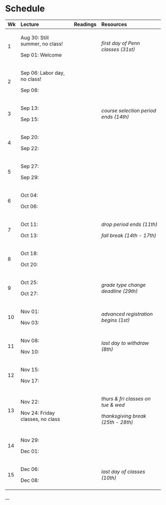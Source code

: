 # Schedule

<table>
  <thead>
    <tr>
      <th style="text-align:left">Wk</th>
      <th style="text-align:left">Lecture</th>
      <th style="text-align:left">Readings</th>
      <th style="text-align:left">Resources</th>
    </tr>
  </thead>
  <tbody>
    <tr>
      <td style="text-align:left">1</td>
      <td style="text-align:left">
        <p>Aug 30: Still summer, no class!</p>
        <p>Sep 01: Welcome</p>
      </td>
      <td style="text-align:left"></td>
      <td style="text-align:left"><em>first day of Penn classes (31st)</em>
      </td>
    </tr>
    <tr>
      <td style="text-align:left">2</td>
      <td style="text-align:left">
        <p>Sep 06: Labor day, no class!</p>
        <p>Sep 08:</p>
      </td>
      <td style="text-align:left"></td>
      <td style="text-align:left"></td>
    </tr>
    <tr>
      <td style="text-align:left">3</td>
      <td style="text-align:left">
        <p>Sep 13:</p>
        <p>Sep 15:</p>
      </td>
      <td style="text-align:left"></td>
      <td style="text-align:left"><em>course selection period ends (14th)</em>
      </td>
    </tr>
    <tr>
      <td style="text-align:left">4</td>
      <td style="text-align:left">
        <p>Sep 20:</p>
        <p>Sep 22:</p>
      </td>
      <td style="text-align:left"></td>
      <td style="text-align:left"></td>
    </tr>
    <tr>
      <td style="text-align:left">5</td>
      <td style="text-align:left">
        <p>Sep 27:</p>
        <p>Sep 29:</p>
      </td>
      <td style="text-align:left"></td>
      <td style="text-align:left"></td>
    </tr>
    <tr>
      <td style="text-align:left">6</td>
      <td style="text-align:left">
        <p>Oct 04:</p>
        <p>Oct 06:</p>
      </td>
      <td style="text-align:left"></td>
      <td style="text-align:left"></td>
    </tr>
    <tr>
      <td style="text-align:left">7</td>
      <td style="text-align:left">
        <p>Oct 11:</p>
        <p>Oct 13:</p>
      </td>
      <td style="text-align:left"></td>
      <td style="text-align:left">
        <p><em>drop period ends (11th)</em>
        </p>
        <p><em>fall break (14th - 17th)</em>
        </p>
      </td>
    </tr>
    <tr>
      <td style="text-align:left">8</td>
      <td style="text-align:left">
        <p>Oct 18:</p>
        <p>Oct 20:</p>
      </td>
      <td style="text-align:left"></td>
      <td style="text-align:left"></td>
    </tr>
    <tr>
      <td style="text-align:left">9</td>
      <td style="text-align:left">
        <p>Oct 25:</p>
        <p>Oct 27:</p>
      </td>
      <td style="text-align:left"></td>
      <td style="text-align:left"><em>grade type change deadline (29th)</em>
      </td>
    </tr>
    <tr>
      <td style="text-align:left">10</td>
      <td style="text-align:left">
        <p>Nov 01:</p>
        <p>Nov 03:</p>
      </td>
      <td style="text-align:left"></td>
      <td style="text-align:left"><em>advanced registration begins (1st)</em>
      </td>
    </tr>
    <tr>
      <td style="text-align:left">11</td>
      <td style="text-align:left">
        <p>Nov 08:</p>
        <p>Nov 10:</p>
      </td>
      <td style="text-align:left"></td>
      <td style="text-align:left"><em>last day to withdraw (8th)</em>
      </td>
    </tr>
    <tr>
      <td style="text-align:left">12</td>
      <td style="text-align:left">
        <p>Nov 15:</p>
        <p>Nov 17:</p>
      </td>
      <td style="text-align:left"></td>
      <td style="text-align:left"></td>
    </tr>
    <tr>
      <td style="text-align:left">13</td>
      <td style="text-align:left">
        <p>Nov 22:</p>
        <p>Nov 24: Friday classes, no class</p>
      </td>
      <td style="text-align:left"></td>
      <td style="text-align:left">
        <p><em>thurs &amp; fri classes on tue &amp; wed</em>
        </p>
        <p><em>thanksgiving break (25th - 28th)</em>
        </p>
      </td>
    </tr>
    <tr>
      <td style="text-align:left">14</td>
      <td style="text-align:left">
        <p>Nov 29:</p>
        <p>Dec 01:</p>
      </td>
      <td style="text-align:left"></td>
      <td style="text-align:left"></td>
    </tr>
    <tr>
      <td style="text-align:left">15</td>
      <td style="text-align:left">
        <p>Dec 06:</p>
        <p>Dec 08:</p>
      </td>
      <td style="text-align:left"></td>
      <td style="text-align:left"><em>last day of classes (10th)</em>
      </td>
    </tr>
  </tbody>
</table>

\_\_



